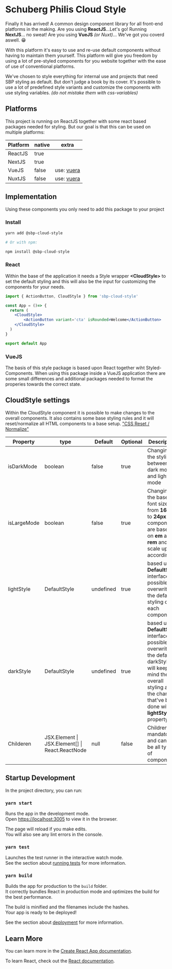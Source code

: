 # Schuberg Philis Cloud Style

Finally it has arrived! A common design component library for all front-end platforms in the making. Are you using **ReactJS**...Let's go! Running **NextJS**... no sweat! Are you using **VueJS** *(or Nuxt)*... We've got you coverd aswell. :grin:

With this platform it's easy to use and re-use default components without having to maintain them yourself. This platform will give you freedom by using a lot of pre-styled components for you website together with the ease of use of conventional platforms.

We've chosen to style everything for internal use and projects that need SBP styling as default. But don't judge a book by its cover. It's possible to use a lot of predefined style variants and customize the components with use styling variables. *(do not mistake them with css-variables)*

## Platforms

This project is running on ReactJS together with some react based packages needed for styling. But our goal is that this can be used on multiple platforms:

|Platform|native|extra|
|---|---|---|
|ReactJS| true| |
|NextJS| true| |
|VueJS| false| use: [vuera]("https://npmjs.org/package/vuera", "_blank")|
|NuxtJS| false | use: [vuera]("http://npmjs.org/package/vuera", "_blank")

## Implementation

Using these components you only need to add this package to your project

### Install

```bash
yarn add @sbp-cloud-style

# Or with npm: 

npm install @sbp-cloud-style
```

### React

Within the base of the application it needs a Style wrapper **\<CloudStyle\>** to set the default styling and this will also be the input for customizing the components for your needs.

```jsx
import { ActionButton, CloudStyle } from 'sbp-cloud-style'

const App = ()=> {
  return (
    <CloudStyle>
        <ActionButton variant='cta' isRounded>Welcome</ActionButton>
    </CloudStyle>
  )
}

export default App
```

### VueJS

The basis of this style package is based upon React together wiht Styled-Components. When using this package inside a VueJS application there are some small differences and additional packages needed to format the properies towards the correct state.



## CloudStyle settings

Within the CloudStyle component it is possible to make changes to the overall components. It also contains some base styling rules and it will reset/normalize all HTML components to a base setup. 
["CSS Reset / Normalize"]("https://www.joshwcomeau.com/css/custom-css-reset/", "_blank")

|Property| type|Default | Optional | Description
|----|---|---|---|---|
|isDarkMode| boolean| false | true | Changing the styling between dark mode and light mode
|isLargeMode| boolean|false| true| Changing the base font size from **16px** to **24px**. All components are based on **em** and **rem** and will scale up accordingly
|lightStyle| DefaultStyle | undefined | true| based upon **DefaultStyle** interface it's possible to overwrite the default styling of each component
|darkStyle| DefaultStyle | undefined| true| based upon **DefaultStyle** interface it's possible to overwrite the default darkStyle. It will keep in mind the overall styling and the changes that've been done within **lightStyle** property.
|Childeren| JSX.Element \| JSX.Element[] \| React.ReactNode| null | false| Children are mandatory and can can be all types of components


## Startup Development

In the project directory, you can run:

### `yarn start`

Runs the app in the development mode.\
Open [https://localhost:3005](https://localhost:3005) to view it in the browser.

The page will reload if you make edits.\
You will also see any lint errors in the console.

### `yarn test`

Launches the test runner in the interactive watch mode.\
See the section about [running tests](https://facebook.github.io/create-react-app/docs/running-tests) for more information.

### `yarn build`

Builds the app for production to the `build` folder.\
It correctly bundles React in production mode and optimizes the build for the best performance.

The build is minified and the filenames include the hashes.\
Your app is ready to be deployed!

See the section about [deployment](https://facebook.github.io/create-react-app/docs/deployment) for more information.

## Learn More

You can learn more in the [Create React App documentation](https://facebook.github.io/create-react-app/docs/getting-started).

To learn React, check out the [React documentation](https://reactjs.org/).

